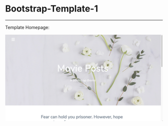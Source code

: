 # Bootstrap-Template-1

***

Template Homepage:  

  ![alt](https://github.com/zoecooperwei/image-library/blob/master/bootstrap1/b1-home.png)
